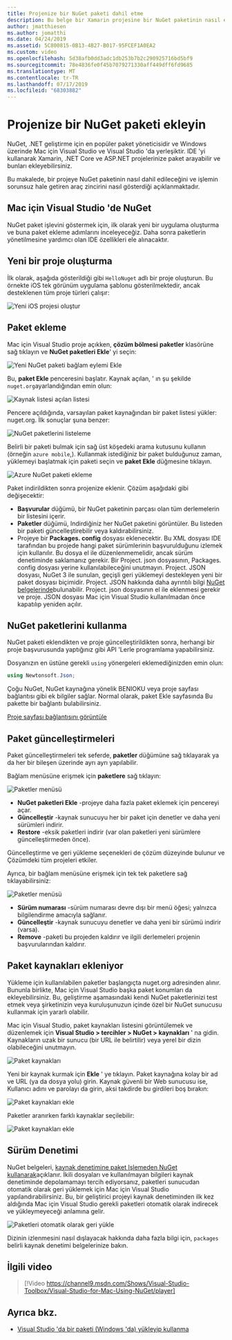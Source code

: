 ```yaml
---
title: Projenize bir NuGet paketi dahil etme
description: Bu belge bir Xamarin projesine bir NuGet paketinin nasıl ekleneceğini kapsar. Bir paketi bulmayı ve indirmeyi, Ayrıca IDE tümleştirme özelliklerini tanıtmayı da açıklar.
author: jmatthiesen
ms.author: jomatthi
ms.date: 04/24/2019
ms.assetid: 5C800815-0B13-4B27-B017-95FCEF1A0EA2
ms.custom: video
ms.openlocfilehash: 5d38afb0dd3adc1db253b7b2c290925716bd5bf9
ms.sourcegitcommit: 78e4836fe0f45b7079271330aff449dff6fd9685
ms.translationtype: MT
ms.contentlocale: tr-TR
ms.lasthandoff: 07/17/2019
ms.locfileid: "68303882"
---
```

# <a name="include-a-nuget-package-in-your-project"></a>Projenize bir NuGet paketi ekleyin

NuGet, .NET geliştirme için en popüler paket yöneticisidir ve Windows üzerinde Mac için Visual Studio ve Visual Studio 'da yerleşiktir. IDE 'yi kullanarak Xamarin, .NET Core ve ASP.NET projelerinize paket arayabilir ve bunları ekleyebilirsiniz.

Bu makalede, bir projeye NuGet paketinin nasıl dahil edileceğini ve işlemin sorunsuz hale getiren araç zincirini nasıl gösterdiği açıklanmaktadır.

## <a name="nuget-in-visual-studio-for-mac"></a>Mac için Visual Studio 'de NuGet

NuGet paket işlevini göstermek için, ilk olarak yeni bir uygulama oluşturma ve buna paket ekleme adımlarını inceleyeceğiz. Daha sonra paketlerin yönetilmesine yardımcı olan IDE özellikleri ele alınacaktır.

## <a name="create-a-new-project"></a>Yeni bir proje oluşturma

İlk olarak, aşağıda gösterildiği gibi `HelloNuget` adlı bir proje oluşturun. Bu örnekte iOS tek görünüm uygulama şablonu gösterilmektedir, ancak desteklenen tüm proje türleri çalışır:

![Yeni iOS projesi oluştur](media/nuget-walkthrough-NewProject.png)

## <a name="adding-a-package"></a>Paket ekleme

Mac için Visual Studio proje açıkken, **çözüm bölmesi** **paketler** klasörüne sağ tıklayın ve **NuGet paketleri Ekle**' yi seçin:

![Yeni NuGet paketi bağlam eylemi Ekle](media/nuget-walkthrough-PackagesMenu.png)

Bu, **paket Ekle** penceresini başlatır. Kaynak açılan, ' ın şu şekilde `nuget.org`ayarlandığından emin olun:

![Kaynak listesi açılan listesi](media/nuget-walkthrough-Source.png)

Pencere açıldığında, varsayılan paket kaynağından bir paket listesi yükler: nuget.org. İlk sonuçlar şuna benzer:

![NuGet paketlerini listeleme](media/nuget-walkthrough-AddPackages1.png)

Belirli bir paketi bulmak için sağ üst köşedeki arama kutusunu kullanın (örneğin `azure mobile`,). Kullanmak istediğiniz bir paket bulduğunuz zaman, yüklemeyi başlatmak için paketi seçin ve **paket Ekle** düğmesine tıklayın.

![Azure NuGet paketi ekleme](media/nuget-walkthrough-AddPackages2.png)

Paket indirildikten sonra projenize eklenir. Çözüm aşağıdaki gibi değişecektir:

* **Başvurular** düğümü, bir NuGet paketinin parçası olan tüm derlemelerin bir listesini içerir.
* **Paketler** düğümü, Indirdiğiniz her NuGet paketini görüntüler. Bu listeden bir paketi güncelleştirebilir veya kaldırabilirsiniz.
* Projeye bir **Packages. config** dosyası eklenecektir. Bu XML dosyası IDE tarafından bu projede hangi paket sürümlerinin başvurulduğunu izlemek için kullanılır. Bu dosya el ile düzenlenmemelidir, ancak sürüm denetiminde saklamanız gerekir. Bir Project. json dosyasının, Packages. config dosyası yerine kullanılabileceğini unutmayın. Project. JSON dosyası, NuGet 3 ile sunulan, geçişli geri yüklemeyi destekleyen yeni bir paket dosyası biçimidir. Project. JSON hakkında daha ayrıntılı bilgi [NuGet belgelerinde](https://docs.microsoft.com/NuGet/Schema/Project-Json)bulunabilir. Project. json dosyasının el ile eklenmesi gerekir ve proje. JSON dosyası Mac için Visual Studio kullanılmadan önce kapatılıp yeniden açılır.

## <a name="using-nuget-packages"></a>NuGet paketlerini kullanma

NuGet paketi eklendikten ve proje güncelleştirildikten sonra, herhangi bir proje başvurusunda yaptığınız gibi API 'Lerle programlama yapabilirsiniz.

Dosyanızın en üstüne gerekli `using` yönergeleri eklemediğinizden emin olun:

```csharp
using Newtonsoft.Json;
```

Çoğu NuGet, NuGet kaynağına yönelik BENIOKU veya proje sayfası bağlantısı gibi ek bilgiler sağlar. Normal olarak, paket Ekle sayfasında Bu pakette bir bağlantı bulabilirsiniz.

[Proje sayfası bağlantısını görüntüle](media/nuget-walkthrough-project-page.png)

<a name="Package_Updates" class="injected"></a>

## <a name="package-updates"></a>Paket güncelleştirmeleri

Paket güncelleştirmeleri tek seferde, **paketler** düğümüne sağ tıklayarak ya da her bir bileşen üzerinde ayrı ayrı yapılabilir.

Bağlam menüsüne erişmek için **paketlere** sağ tıklayın:

![Paketler menüsü](media/nuget-walkthrough-PackagesMenu.png)

* **NuGet paketleri Ekle** -projeye daha fazla paket eklemek için pencereyi açar.
* **Güncelleştir** -kaynak sunucuyu her bir paket için denetler ve daha yeni sürümleri indirir.
* **Restore** -eksik paketleri indirir (var olan paketleri yeni sürümlere güncelleştirmeden önce).

Güncelleştirme ve geri yükleme seçenekleri de çözüm düzeyinde bulunur ve Çözümdeki tüm projeleri etkiler.

Ayrıca, bir bağlam menüsüne erişmek için tek tek paketlere sağ tıklayabilirsiniz:

![Paketler menüsü](media/nuget-walkthrough-PackageMenu.png)

* **Sürüm numarası** -sürüm numarası devre dışı bir menü öğesi; yalnızca bilgilendirme amacıyla sağlanır.
* **Güncelleştir** -kaynak sunucuyu denetler ve daha yeni bir sürümü indirir (varsa).
* **Remove** -paketi bu projeden kaldırır ve ilgili derlemeleri projenin başvurularından kaldırır.

## <a name="adding-package-sources"></a>Paket kaynakları ekleniyor

Yükleme için kullanılabilen paketler başlangıçta nuget.org adresinden alınır. Bununla birlikte, Mac için Visual Studio başka paket konumları da ekleyebilirsiniz. Bu, geliştirme aşamasındaki kendi NuGet paketlerinizi test etmek veya şirketinizin veya kuruluşunuzun içinde özel bir NuGet sunucusu kullanmak için yararlı olabilir.

Mac için Visual Studio, paket kaynakları listesini görüntülemek ve düzenlemek için **Visual Studio > tercihler > NuGet > kaynakları** ' na gidin. Kaynakların uzak bir sunucu (bir URL ile belirtilir) veya yerel bir dizin olabileceğini unutmayın.

![Paket kaynakları](media/nuget-walkthrough-PackageSource.png)

Yeni bir kaynak kurmak için **Ekle** ' ye tıklayın. Paket kaynağına kolay bir ad ve URL (ya da dosya yolu) girin. Kaynak güvenli bir Web sunucusu ise, Kullanıcı adını ve parolayı da girin, aksi takdirde bu girdileri boş bırakın:

![Paket kaynakları ekle](media/nuget-walkthrough-PackageSource2.png)

Paketler aranırken farklı kaynaklar seçilebilir:

![Paket kaynakları ekle](media/nuget-walkthrough-PackageSource3.png)

## <a name="version-control"></a>Sürüm Denetimi

NuGet belgeleri, [kaynak denetimine paket Işlemeden NuGet kullanarak](/nuget/consume-packages/packages-and-source-control)açıklanır. İkili dosyaları ve kullanılmayan bilgileri kaynak denetiminde depolamamayı tercih ediyorsanız, paketleri sunucudan otomatik olarak geri yüklemek için Mac için Visual Studio yapılandırabilirsiniz. Bu, bir geliştirici projeyi kaynak denetiminden ilk kez aldığında Mac için Visual Studio gerekli paketleri otomatik olarak indirecek ve yükleymeyeceği anlamına gelir.

![Paketleri otomatik olarak geri yükle](media/nuget-walkthrough-AutoRestore.png)

Dizinin izlenmesini nasıl dışlayacak hakkında daha fazla bilgi için, `packages` belirli kaynak denetimi belgelerinize bakın.

## <a name="related-video"></a>İlgili video

> [!Video https://channel9.msdn.com/Shows/Visual-Studio-Toolbox/Visual-Studio-for-Mac-Using-NuGet/player]

## <a name="see-also"></a>Ayrıca bkz.

* [Visual Studio 'da bir paketi (Windows 'da) yükleyip kullanma](/nuget/quickstart/install-and-use-a-package-in-visual-studio)
